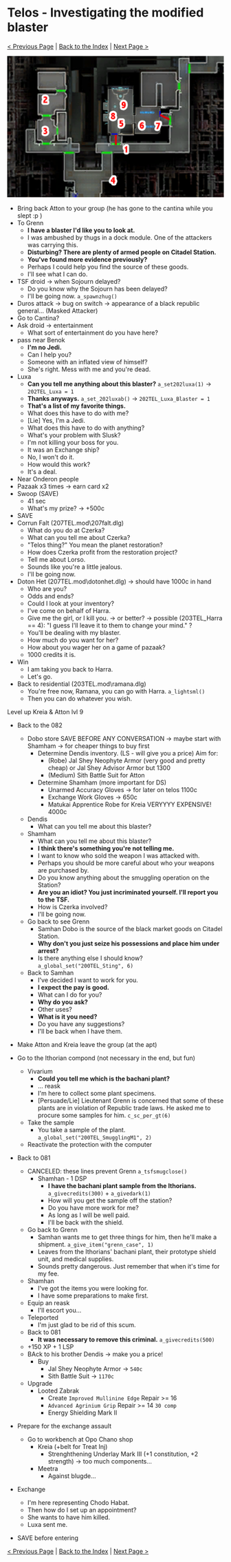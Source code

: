 # Telos - Investigating the modified blaster

[< Previous Page](./06_Telos.md) |
[Back to the Index](../index.md) |
[Next Page >](./08_Telos.md)

![](img/07_Telos/07_Telos_map.png)

- Bring back Atton to your group (he has gone to the cantina while you slept :p )
- To Grenn
  - **I have a blaster I'd like you to look at.**
  - I was ambushed by thugs in a dock module. One of the attackers was carrying this.
  - **Disturbing? There are plenty of armed people on Citadel Station.**
  - **You've found more evidence previously?**
  - Perhaps I could help you find the source of these goods.
  - I'll see what I can do.
- TSF droid -> when Sojourn delayed?
  - Do you know why the Sojourn has been delayed?
  - I'll be going now. `a_spawnzhug()`
- Duros attack -> bug on switch -> appearance of a black republic general... (Masked Attacker)
- Go to Cantina?
- Ask droid -> entertainment
  - What sort of entertainment do you have here?
- pass near Benok
  - **I'm no Jedi.**
  - Can I help you?
  - Someone with an inflated view of himself?
  - She's right. Mess with me and you're dead.
- Luxa
  - **Can you tell me anything about this blaster?** `a_set202luxa(1)` -> `202TEL_Luxa = 1`
  - **Thanks anyways.** `a_set_202luxab()` -> `202TEL_Luxa_Blaster = 1`
  - **That's a list of my favorite things.**
  - What does this have to do with me?
  - [Lie] Yes, I'm a Jedi.
  - What does this have to do with anything?
  - What's your problem with Slusk?
  - I'm not killing your boss for you.
  - It was an Exchange ship?
  - No, I won't do it.
  - How would this work?
  - It's a deal.
- Near Onderon people
- Pazaak x3 times -> earn card x2
- Swoop (SAVE)
  - 41 sec
  - What's my prize? -> +500c
- SAVE
- Corrun Falt (207TEL.mod\207falt.dlg)
  - What do you do at Czerka?
  - What can you tell me about Czerka?
  - "Telos thing?" You mean the planet restoration?
  - How does Czerka profit from the restoration project?
  - Tell me about Lorso.
  - Sounds like you're a little jealous.
  - I'll be going now.
- Doton Het (207TEL.mod\dotonhet.dlg) -> should have 1000c in hand
  - Who are you?
  - Odds and ends?
  - Could I look at your inventory?
  - I've come on behalf of Harra.
  - Give me the girl, or I kill you. -> or better? -> possible (203TEL_Harra == 4): "I guess I'll leave it to them to change your mind." ?
  - You'll be dealing with my blaster.
  - How much do you want for her?
  - How about you wager her on a game of pazaak?
  - 1000 credits it is.
- Win
  - I am taking you back to Harra.
  - Let's go.
- Back to residential (203TEL.mod\ramana.dlg)
  - You're free now, Ramana, you can go with Harra. `a_lightsml()`
  - Then you can do whatever you wish.

Level up Kreia & Atton lvl 9

- Back to the 082
  - Dobo store SAVE BEFORE ANY CONVERSATION -> maybe start with Shamham -> for cheaper things to buy first
    - Determine Dendis inventory. (LS - will give you a price) Aim for:
      - (Robe) Jal Shey Neophyte Armor (very good and pretty cheap) or Jal Shey Advisor Armor but 1300
      - (Medium) Sith Battle Suit for Atton
    - Determine Shamham (more important for DS)
      - Unarmed Accuracy Gloves -> for later on telos 1100c
      - Exchange Work Gloves -> 650c
      - Matukai Apprentice Robe for Kreia VERYYYY EXPENSIVE! 4000c
  - Dendis
    - What can you tell me about this blaster?
  - Shamham
    - What can you tell me about this blaster?
    - **I think there's something you're not telling me.**
    - I want to know who sold the weapon I was attacked with.
    - Perhaps you should be more careful about who your weapons are purchased by.
    - Do you know anything about the smuggling operation on the Station?
    - **Are you an idiot? You just incriminated yourself. I'll report you to the TSF.**
    - How is Czerka involved?
    - I'll be going now.
  - Go back to see Grenn
    - Samhan Dobo is the source of the black market goods on Citadel Station.
    - **Why don't you just seize his possessions and place him under arrest?**
    - Is there anything else I should know? `a_global_set("200TEL_Sting", 6)`
  - Back to Samhan
    - I've decided I want to work for you.
    - **I expect the pay is good.**
    - What can I do for you?
    - **Why do you ask?**
    - Other uses?
    - **What is it you need?**
    - Do you have any suggestions?
    - I'll be back when I have them.
- Make Atton and Kreia leave the group (at the apt)
- Go to the Ithorian compond (not necessary in the end, but fun)
  - Vivarium
    - **Could you tell me which is the bachani plant?**
    - ... reask
    - I'm here to collect some plant specimens.
    - [Persuade/Lie] Lieutenant Grenn is concerned that some of these plants are in violation of Republic trade laws. He asked me to procure some samples for him. `c_sc_per_gt(6)`
  - Take the sample
    - You take a sample of the plant. `a_global_set("200TEL_SmugglingM1", 2)`
  - Reactivate the protection with the computer
- Back to 081
  - CANCELED: these lines prevent Grenn `a_tsfsmugclose()`
    - Shamhan - 1 DSP
      - **I have the bachani plant sample from the Ithorians.** `a_givecredits(300)` + `a_givedark(1)`
      - How will you get the sample off the station?
      - Do you have more work for me?
      - As long as I will be well paid.
      - I'll be back with the shield. 
  - Go back to Grenn
    - Samhan wants me to get three things for him, then he'll make a shipment. `a_give_item("grenn_case", 1)`
    - Leaves from the Ithorians' bachani plant, their prototype shield unit, and medical supplies.
    - Sounds pretty dangerous. Just remember that when it's time for my fee.
  - Shamhan
    - I've got the items you were looking for.
    - I have some preparations to make first.
  - Equip an reask
    - I'll escort you...
  - Teleported
    - I'm just glad to be rid of this scum.
  - Back to 081
    - **It was necessary to remove this criminal.** `a_givecredits(500)`
  - +150 XP + 1 LSP
  - BAck to his brother Dendis -> make you a price!
    - Buy 
      - Jal Shey Neophyte Armor -> `540c`
      - Sith Battle Suit -> `1170c`
  - Upgrade
    - Looted Zabrak
      - Create `Improved Mullinine Edge` Repair >= 16
      - `Advanced Agrinium Grip` Repair >= 14 `30 comp`
      - Energy Shielding Mark II


- Prepare for the exchange assault
  - Go to workbench at Opo Chano shop
    - Kreia (+belt for Treat Inj)
      - Strenghthening Underlay Mark III (+1 constitution, +2 strength) -> too much components...
    - Meetra
      - Against blugde...
- Exchange
  - I'm here representing Chodo Habat.
  - Then how do I set up an appointment?
  - She wants to have him killed.
  - Luxa sent me.
- SAVE before entering


[< Previous Page](./06_Telos.md) |
[Back to the Index](../index.md) |
[Next Page >](./08_Telos.md)
